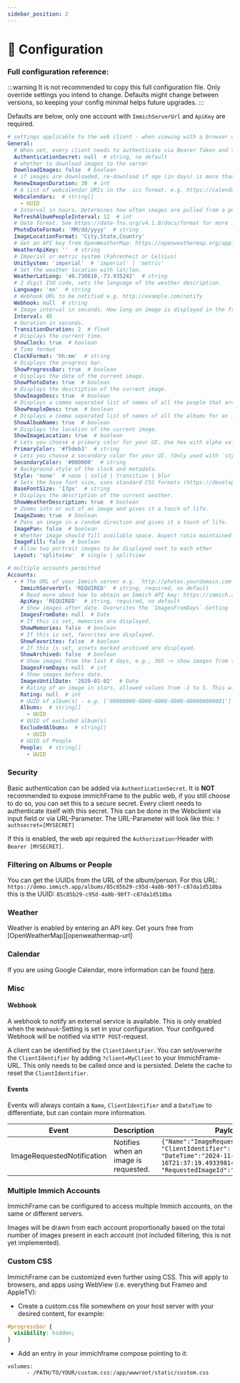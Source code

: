 ```yaml
---
sidebar_position: 2
---
```


# 🔧 Configuration

### Full configuration reference:

:::warning
It is not recommended to copy this full configuration file.
Only override settings you intend to change.
Defaults might change between versions, so keeping your config minimal helps future upgrades.
:::

Defaults are below, only one account with `ImmichServerUrl` and `ApiKey` are required.

```yaml
# settings applicable to the web client - when viewing with a browser or webview
General:
  # When set, every client needs to authenticate via Bearer Token and this value.
  AuthenticationSecret: null  # string, no default
  # whether to download images to the server
  DownloadImages: false  # boolean
  # if images are downloaded, re-download if age (in days) is more than this
  RenewImagesDuration: 30  # int
  # A list of webcalendar URIs in the .ics format. e.g. https://calendar.google.com/calendar/ical/XXXXXX/public/basic.ics
  Webcalendars:  # string[]
    - UUID
  # Interval in hours. Determines how often images are pulled from a person in immich.
  RefreshAlbumPeopleInterval: 12  # int
  # Date format. See https://date-fns.org/v4.1.0/docs/format for more information.
  PhotoDateFormat: 'MM/dd/yyyy'  # string
  ImageLocationFormat: 'City,State,Country'
  # Get an API key from OpenWeatherMap: https://openweathermap.org/appid
  WeatherApiKey: ''  # string
  # Imperial or metric system (Fahrenheit or Celsius)
  UnitSystem: 'imperial'  # 'imperial' | 'metric'
  # Set the weather location with lat/lon.
  WeatherLatLong: '40.730610,-73.935242'  # string
  # 2 digit ISO code, sets the language of the weather description.
  Language: 'en'  # string
  # Webhook URL to be notified e.g. http://example.com/notify
  Webhook: null  # string
  # Image interval in seconds. How long an image is displayed in the frame.
  Interval: 45
  # Duration in seconds.
  TransitionDuration: 2  # float
  # Displays the current time.
  ShowClock: true  # boolean
  # Time format
  ClockFormat: 'hh:mm'  # string
  # Displays the progress bar.
  ShowProgressBar: true  # boolean
  # Displays the date of the current image.
  ShowPhotoDate: true  # boolean
  # Displays the description of the current image.
  ShowImageDesc: true  # boolean
  # Displays a comma separated list of names of all the people that are assigned in immich.
  ShowPeopleDesc: true  # boolean
  # Displays a comma separated list of names of all the albums for an image.
  ShowAlbumName: true  # boolean
  # Displays the location of the current image.
  ShowImageLocation: true  # boolean
  # Lets you choose a primary color for your UI. Use hex with alpha value to edit opacity.
  PrimaryColor: '#f5deb3'  # string
  # Lets you choose a secondary color for your UI. (Only used with `style=solid or transition`) Use hex with alpha value to edit opacity.
  SecondaryColor: '#000000'  # string
  # Background-style of the clock and metadata.
  Style: 'none'  # none | solid | transition | blur
  # Sets the base font size, uses standard CSS formats (https://developer.mozilla.org/en-US/docs/Web/CSS/font-size)
  BaseFontSize: '17px'  # string
  # Displays the description of the current weather.
  ShowWeatherDescription: true  # boolean
  # Zooms into or out of an image and gives it a touch of life.
  ImageZoom: true  # boolean
  # Pans an image in a random direction and gives it a touch of life.
  ImagePan: false  # boolean
  # Whether image should fill available space. Aspect ratio maintained but may be cropped.
  ImageFill: false  # boolean
  # Allow two portrait images to be displayed next to each other
  Layout: 'splitview'  # single | splitview

# multiple accounts permitted
Accounts:
  - # The URL of your Immich server e.g. `http://photos.yourdomain.com` / `http://192.168.0.100:2283`.
    ImmichServerUrl: 'REQUIRED'  # string, required, no default
    # Read more about how to obtain an Immich API key: https://immich.app/docs/features/command-line-interface#obtain-the-api-key
    ApiKey: 'REQUIRED'  # string, required, no default
    # Show images after date. Overwrites the `ImagesFromDays`-Setting
    ImagesFromDate: null  # Date
    # If this is set, memories are displayed.
    ShowMemories: false  # boolean
    # If this is set, favorites are displayed.
    ShowFavorites: false  # boolean
    # If this is set, assets marked archived are displayed.
    ShowArchived: false  # boolean
    # Show images from the last X days, e.g., 365 -> show images from the last year
    ImagesFromDays: null  # int
    # Show images before date.
    ImagesUntilDate: '2020-01-02'  # Date
    # Rating of an image in stars, allowed values from -1 to 5. This will only show images with the exact rating you are filtering for.
    Rating: null  # int
    # UUID of album(s) - e.g. ['00000000-0000-0000-0000-000000000001']
    Albums:  # string[]
      - UUID
    # UUID of excluded album(s)
    ExcludedAlbums:  # string[]
      - UUID
    # UUID of People
    People:  # string[]
      - UUID

  ```
### Security
Basic authentication can be added via `AuthenticationSecret`. It is **NOT** recommended to expose immichFrame to the public web, if you still choose to do so, you can set this to a secure secret. Every client needs to authenticate itself with this secret. This can be done in the Webclient via input field or via URL-Parameter. The URL-Parameter will look like this: `?authsecret=[MYSECRET]`

If this is enabled, the web api required the `Authorization`-Header with `Bearer [MYSECRET]`.

### Filtering on Albums or People
You can get the UUIDs from the URL of the album/person. For this URL: `https://demo.immich.app/albums/85c85b29-c95d-4a8b-90f7-c87da1d518ba` this is the UUID: `85c85b29-c95d-4a8b-90f7-c87da1d518ba`

### Weather
Weather is enabled by entering an API key. Get yours free from [OpenWeatherMap][openweathermap-url]

### Calendar
If you are using Google Calendar, more information can be found [here](https://support.google.com/calendar/answer/37648?hl=en#zippy=%2Cget-your-calendar-view-only).

### Misc
#### Webhook
A webhook to notify an external service is available. This is only enabled when the `Webhook`-Setting is set in your configuration. Your configured Webhook will be notified via `HTTP POST`-request.

A client can be identified by the `ClientIdentifier`. You can set/overwrite the `ClientIdentifier` by adding `?client=MyClient` to your ImmichFrame-URL. This only needs to be called once and is persisted. Delete the cache to reset the `ClientIdentifier`.

#### Events
Events will always contain a `Name`, `ClientIdentifier` and a `DateTime` to differentiate, but can contain more information.

| **Event**                  | **Description**                      | **Payload**                                                                                                                                             |
| -------------------------- | ------------------------------------ | ------------------------------------------------------------------------------------------------------------------------------------------------------- |
| ImageRequestedNotification | Notifies when an image is requested. | `{"Name":"ImageRequestedNotification", "ClientIdentifier": "Frame_Kitchen", "DateTime":"2024-11-16T21:37:19.4933981+01:00", "RequestedImageId":"UUID"}` |

### Multiple Immich Accounts
ImmichFrame can be configured to access multiple Immich accounts, on the same or different servers.

Images will be drawn from each account proportionally based on the total number of images present in each account (not included filtering, this is not yet implemented).

### Custom CSS
ImmichFrame can be customized even further using CSS. This will apply to browsers, and apps using WebView (i.e. everything but Frameo and AppleTV):
- Create a custom.css file somewhere on your host server with your desired content, for example:  
```css
#progressbar {  
  visibility: hidden;  
}
```
- Add an entry in your immichframe compose pointing to it:  
```
volumes:  
      - /PATH/TO/YOUR/custom.css:/app/wwwroot/static/custom.css
```